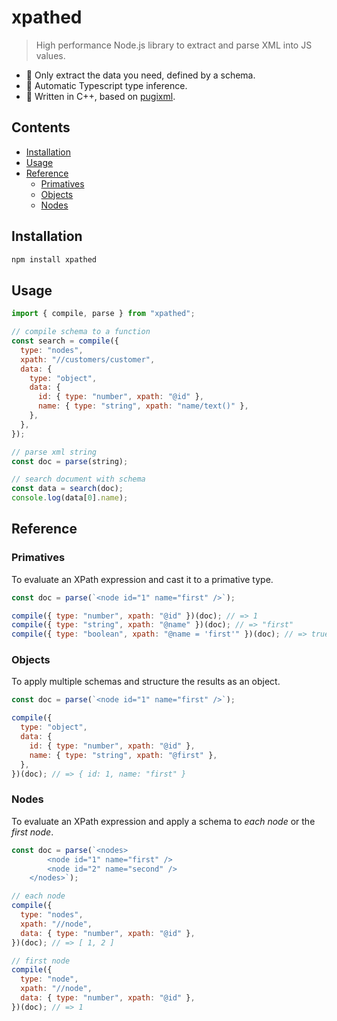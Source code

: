 # xpathed

> High performance Node.js library to extract and parse XML into JS values.

- 🧭 Only extract the data you need, defined by a schema.
- 🧪 Automatic Typescript type inference.
- 🔧 Written in C++, based on [pugixml](http://pugixml.org/).

## Contents

- [Installation](#installation)
- [Usage](#usage)
- [Reference](#reference)
  - [Primatives](#primatives)
  - [Objects](#objects)
  - [Nodes](#nodes)

## Installation

```bash
npm install xpathed
```

## Usage

```js
import { compile, parse } from "xpathed";

// compile schema to a function
const search = compile({
  type: "nodes",
  xpath: "//customers/customer",
  data: {
    type: "object",
    data: {
      id: { type: "number", xpath: "@id" },
      name: { type: "string", xpath: "name/text()" },
    },
  },
});

// parse xml string
const doc = parse(string);

// search document with schema
const data = search(doc);
console.log(data[0].name);
```

## Reference

### Primatives

To evaluate an XPath expression and cast it to a primative type.

```js
const doc = parse(`<node id="1" name="first" />`);

compile({ type: "number", xpath: "@id" })(doc); // => 1
compile({ type: "string", xpath: "@name" })(doc); // => "first"
compile({ type: "boolean", xpath: "@name = 'first'" })(doc); // => true
```

### Objects

To apply multiple schemas and structure the results as an object.

```js
const doc = parse(`<node id="1" name="first" />`);

compile({
  type: "object",
  data: {
    id: { type: "number", xpath: "@id" },
    name: { type: "string", xpath: "@first" },
  },
})(doc); // => { id: 1, name: "first" }
```

### Nodes

To evaluate an XPath expression and apply a schema to _each node_ or the _first node_.

```js
const doc = parse(`<nodes>
        <node id="1" name="first" />
        <node id="2" name="second" />
    </nodes>`);

// each node
compile({
  type: "nodes",
  xpath: "//node",
  data: { type: "number", xpath: "@id" },
})(doc); // => [ 1, 2 ]

// first node
compile({
  type: "node",
  xpath: "//node",
  data: { type: "number", xpath: "@id" },
})(doc); // => 1
```
